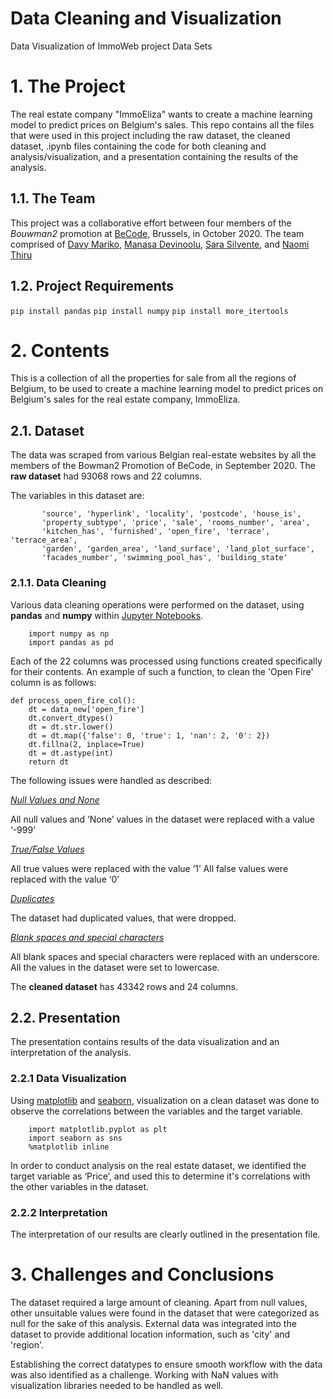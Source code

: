 # Data Cleaning and Visualization
Data Visualization of ImmoWeb project Data Sets 

# 1. The Project
The real estate company "ImmoEliza" wants to create a machine learning model to predict prices on Belgium's sales. This repo contains all the files that were used in this project including the raw dataset, the cleaned dataset, .ipynb files containing the code for both cleaning and analysis/visualization, and a presentation containing the results of the analysis.


## 1.1. The Team
This project was a collaborative effort between four members of the *Bouwman2* promotion at [BeCode](https://github.com/becodeorg), Brussels, in October 2020. The team comprised of [Davy Mariko](https://github.com/davymariko), [Manasa Devinoolu](https://github.com/manasanoolu7), [Sara Silvente](https://github.com/silventesa), and [Naomi Thiru](https://github.com/naomithiru)

## 1.2. Project Requirements
```pip install pandas```
```pip install numpy```
```pip install more_itertools```

# 2. Contents

This is a collection of all the properties for sale from all the regions of Belgium, to be used to create a machine learning model to predict prices on Belgium's sales for the real estate company, ImmoEliza.


## 2.1. Dataset

The data was scraped from various Belgian real-estate websites by all the members of the Bowman2 Promotion of BeCode, in September 2020.
The **raw dataset** had 93068 rows and 22 columns.

The variables in this dataset are: 
```
       'source', 'hyperlink', 'locality', 'postcode', 'house_is',
       'property_subtype', 'price', 'sale', 'rooms_number', 'area',
       'kitchen_has', 'furnished', 'open_fire', 'terrace', 'terrace_area',
       'garden', 'garden_area', 'land_surface', 'land_plot_surface',
       'facades_number', 'swimming_pool_has', 'building_state'
```

### 2.1.1. Data Cleaning
Various data cleaning operations were performed on the dataset, using **pandas** and **numpy** within [Jupyter Notebooks](https://jupyter.org/).

```
    import numpy as np
    import pandas as pd
```


Each of the 22 columns was processed using functions created specifically for their contents. An example of such a function, to clean the 'Open Fire' column is as follows:

```
def process_open_fire_col():
    dt = data_new['open_fire']
    dt.convert_dtypes()
    dt = dt.str.lower()
    dt = dt.map({'false': 0, 'true': 1, 'nan': 2, '0': 2})
    dt.fillna(2, inplace=True)
    dt = dt.astype(int)
    return dt
```

The following issues were handled as described: 

<ins> *Null Values and None* </ins>

All null values and ‘None’ values in the dataset were replaced with a value ‘-999’

<ins> *True/False Values* </ins>

All true values were replaced with the value ‘1’
All false values were replaced with the value ‘0’

<ins> *Duplicates* </ins>

The dataset had duplicated values, that were dropped.

<ins> *Blank spaces and special characters* </ins>

All blank spaces and special characters were replaced with an underscore.
All the values in the dataset were set to lowercase.

The **cleaned dataset** has 43342 rows and 24 columns.

## 2.2. Presentation

The presentation contains results of the data visualization and an interpretation of the analysis.

### 2.2.1 Data Visualization
Using [matplotlib](https://matplotlib.org/) and [seaborn](https://seaborn.pydata.org/), visualization on a clean dataset was done to observe the correlations between the variables and the target variable.

```
    import matplotlib.pyplot as plt
    import seaborn as sns
    %matplotlib inline
```

In order to conduct analysis on the real estate dataset, we identified the target variable as ‘Price’, and used this to determine it's correlations with the other variables in the dataset.  

### 2.2.2 Interpretation
The interpretation of our results are clearly outlined in the presentation file.


# 3. Challenges and Conclusions

The dataset required a large amount of cleaning. Apart from null values, other unsuitable values were found in the dataset that were categorized as null for the sake of this analysis.
External data was integrated into the dataset to provide additional location information, such as 'city' and 'region'.

Establishing the correct datatypes to ensure smooth workflow with the data was also identified as a challenge. Working with NaN values with visualization libraries needed to be handled as well. 


